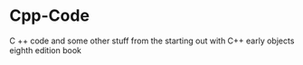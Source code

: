 # Cpp-Code
C ++ code and some other stuff from the
starting out with C++ early objects eighth edition book
